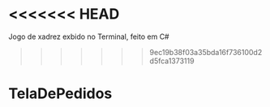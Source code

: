 <<<<<<< HEAD
=======
Jogo de xadrez exbido no Terminal, feito em C#
>>>>>>> 9ec19b38f03a35bda16f736100d2d5fca1373119
# TelaDePedidos
